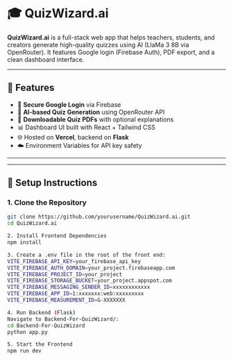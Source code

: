 
# 🎓 QuizWizard.ai

**QuizWizard.ai** is a full-stack web app that helps teachers, students, and creators generate high-quality quizzes using AI (LlaMa 3 8B via OpenRouter). It features Google login (Firebase Auth), PDF export, and a clean dashboard interface.





---

## 🚀 Features

- 🔐 **Secure Google Login** via Firebase
- 🤖 **AI-based Quiz Generation** using OpenRouter API
- 📄 **Downloadable Quiz PDFs** with optional explanations
- 📊 Dashboard UI built with React + Tailwind CSS
- 🌐 Hosted on **Vercel**, backend on **Flask**
- ☁️ Environment Variables for API key safety

---


---

## 🔧 Setup Instructions

### 1. Clone the Repository

```bash
git clone https://github.com/yourusername/QuizWizard.ai.git
cd QuizWizard.ai

2. Install Frontend Dependencies
npm install

3. Create a .env file in the root of the front end:
VITE_FIREBASE_API_KEY=your_firebase_api_key
VITE_FIREBASE_AUTH_DOMAIN=your_project.firebaseapp.com
VITE_FIREBASE_PROJECT_ID=your_project
VITE_FIREBASE_STORAGE_BUCKET=your_project.appspot.com
VITE_FIREBASE_MESSAGING_SENDER_ID=xxxxxxxxxxxx
VITE_FIREBASE_APP_ID=1:xxxxxxx:web:xxxxxxxxx
VITE_FIREBASE_MEASUREMENT_ID=G-XXXXXXX

4. Run Backend (Flask)
Navigate to Backend-For-QuizWizard/:
cd Backend-For-QuizWizard
python app.py

5. Start the Frontend
npm run dev


